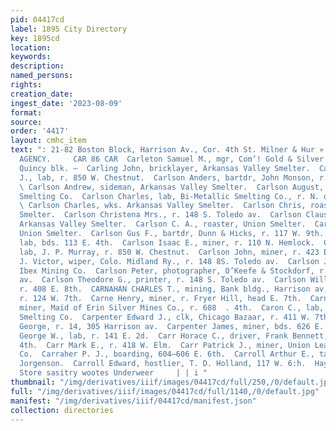 ```yaml
---
pid: 04417cd
label: 1895 City Directory
key: 1895cd
location: 
keywords: 
description: 
named_persons: 
rights: 
creation_date: 
ingest_date: '2023-08-09'
format: 
source: 
order: '4417'
layout: cmhc_item
text: ": 21-82 Boston Block, Harrison Av., Cor. 4th St. Milner & Hur » PIONEER INSURANCE
  AGENCY.     CAR 86 CAR  Carleton Samuel M., mgr, Com’! Gold & Silver Mining Co.,
  Quincy blk. —  Carling John, bricklayer, Arkansas Valley Smelter.  Carlson Alfred
  J., lab, r. 850 W. Chestnut.  Carlson Anders, bartdr, John Monson, r. 142 E. 2d.
  \ Carlson Andrew, sideman, Arkansas Valley Smelter.  Carlson August, lab, Bi-Metallic
  Smelting Co.  Carlson Charles, lab, Bi-Metallic Smelting Co., r. N. of smelter.
  \ Carlson Charles, wks. Arkansas Valley Smelter.  Carlson Chris, roaster, Union
  Smelter.  Carlson Christena Mrs., r. 148 S. Toledo av.  Carlson Claus, sideman,
  Arkansas Valley Smelter.  Carlson C. A., roaster, Union Smelter.  Carlson Gus, weigher,
  Union Smelter.  Carlson Gus F., bartdr, Dunn & Hicks, r. 117 W. 9th.  Carlson Gust,
  lab, bds. 113 E. 4th.  Carlson Isaac E., miner, r. 110 N. Hemlock.  Carlson John,
  lab, J. P. Murray, r. 850 W. Chestnut.  Carlson John, miner, r. 423 E. 3d.  Carlson
  J. Victor, wiper, Colo. Midland Ry., r. 148 8S. Toledo av.  Carlson J. W., miner,
  Ibex Mining Co.  Carlson Peter, photographer, O’Keefe & Stockdorf, r. 501 Har- son
  av.  Carlson Theodore G., printer, r. 148 S. Toledo av.  Carlson William, miner,
  r. 408 E. 8th.  CARNAHAN CHARLES T., mining, Bank bldg., Harrison av, se. cor. 5th,
  r. 124 W. 7th.  Carne Henry, miner, r. Fryer Hill, head E. 7th.  Carney Patrick,
  miner, Maid of Erin Silver Mines Co., r. 608  . 4th.  Caron C., lab, Bi-Metallic
  Smelting Co.  Carpenter Edward J., clk, Chicago Bazaar, r. 411 W. 7th.  Carpenter
  George, r. 14, 305 Harrison av.  Carpenter James, miner, bds. 626 E. 5th.  Carr
  George W., lab, r. 141 E. 2d.  Carr Horace C., driver, Frank Bennett, r. 131 W.
  4th.  Carr Mark E., r. 418 W. Elm.  Carr Patrick J., miner, Union Leasing & Mining
  Co.  Carraher P. J., boarding, 604—606 E. 6th.  Carroll Arthur E., tailor, J. L.
  Jorgenson.  Carroll Edward, hostlier, T. D. Holland, 117 W. 6:h.  Hayden’s Clothing
  Store sasitry wootes Underweer     | | i "
thumbnail: "/img/derivatives/iiif/images/04417cd/full/250,/0/default.jpg"
full: "/img/derivatives/iiif/images/04417cd/full/1140,/0/default.jpg"
manifest: "/img/derivatives/iiif/04417cd/manifest.json"
collection: directories
---
```

